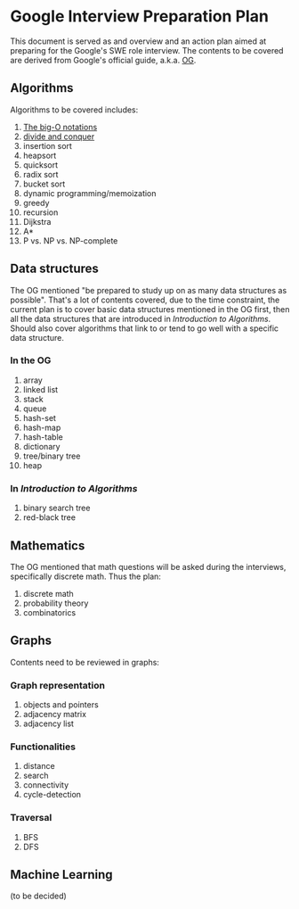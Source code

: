 # Google Interview Preparation Plan

This document is served as and overview and an action plan aimed at preparing for the Google's SWE role interview. The contents to be covered are derived from Google's official guide, a.k.a. [OG](OG.pdf). 

## Algorithms

Algorithms to be covered includes:

1. [The big-O notations](algorithms/big_o_notation.ipynb)
2. [divide and conquer](algorithms/divide_and_conquer.ipynb)
3. insertion sort
4. heapsort
5. quicksort
6. radix sort
7. bucket sort
8. dynamic programming/memoization
9. greedy
10. recursion
11. Dijkstra
12. A*
13. P vs. NP vs. NP-complete

## Data structures

The OG mentioned "be prepared to study up on as many data structures as possible". That's a lot of contents covered, due to the time constraint, the current plan is to cover basic data structures mentioned in the OG first, then all the data structures that are introduced in *Introduction to Algorithms*. Should also cover algorithms that link to or tend to go well with a specific data structure.

### In the OG
1. array
2. linked list
3. stack
4. queue
5. hash-set
6. hash-map
7. hash-table
8. dictionary
9. tree/binary tree
10. heap

### In *Introduction to Algorithms*

1. binary search tree
2. red-black tree

## Mathematics

The OG mentioned that math questions will be asked during the interviews, specifically discrete math. Thus the plan:

1. discrete math
2. probability theory
3. combinatorics

## Graphs

Contents need to be reviewed in graphs:

### Graph representation

1. objects and pointers
2. adjacency matrix
3. adjacency list

### Functionalities

1. distance
2. search
3. connectivity
4. cycle-detection

### Traversal

1. BFS
2. DFS

## Machine Learning 

(to be decided)

